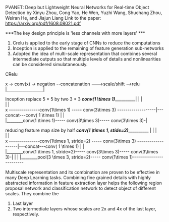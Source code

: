 PVANET: Deep but Lightweight Neural Networks for Real-time Object Detection
by Xinyu Zhou, Cong Yao, He Wen, Yuzhi Wang, Shuchang Zhou, Weiran He, and Jiajun Liang
Link to the paper: https://arxiv.org/pdf/1608.08021.pdf


***The key design principle is 'less channels with more layers' ***

1. Crelu is applied to the early stage of CNNs to reduce the computations
2. Inception is applied to the remaining of feature generation sub-networks
3. Adopted the idea of multi-scale representation that combines several intermediate outputs so that multiple levels of details and nonlinearities can be considered simulataneously.

CRelu

x -> conv(x) -> negation --concatenation --->scale/shift -->relu
        |__________________|


Inception
replace 5 * 5 by two 3 * 3
      _____________________conv(1 \times 1)_______________________________|
     |                                                                    |  
     |                                                                    |  
x ---------------conv(1\times 1) ----- conv(3\times 3) -------------------|---concat---conv( 1 \times 1)
     |                                                                    |  
     |________conv(1 \times  1)----- conv(3\times 3)----- conv(3\times 3)-|


 reducing feature map size by half
      _____________________conv(1 \times 1, stide=2)_______________________________ |
     |                                                                              |  
     |                                                                              |  
x ---------------conv(1\times 1, stride=2) ----- conv(3\times 3) -------------------|---concat---conv( 1 \times 1)
     |                                                                              |  
     |________conv(1 \times  1, stride=2)----- conv(3\times 3)----- conv(3\times 3)-|
     |                                                                              |
     |________pool(3 \times 3, stride=2)----- conv(1\times 1)------------------------   

Multiscale representation and its combination are proven to be effective in many Deep Learning tasks. Combining fine grained details with highly abstracted information in feature extraction layer helps the following region proposal network and classification network to detect object of different scales.
They combine the
1) Last layer
2) Two intermediate layers whose scales are 2x and 4x of the last layer, respectively.